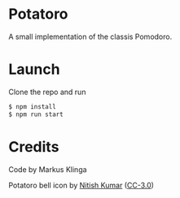 Potatoro
========

A small implementation of the classis Pomodoro.

Launch
======

Clone the repo and run

```bash
$ npm install
$ npm run start
```

Credits
=======

Code by Markus Klinga

Potatoro bell icon by [Nitish Kumar](https://www.iconfinder.com/nitishkmrk)
([CC-3.0](http://creativecommons.org/licenses/by/3.0/))
